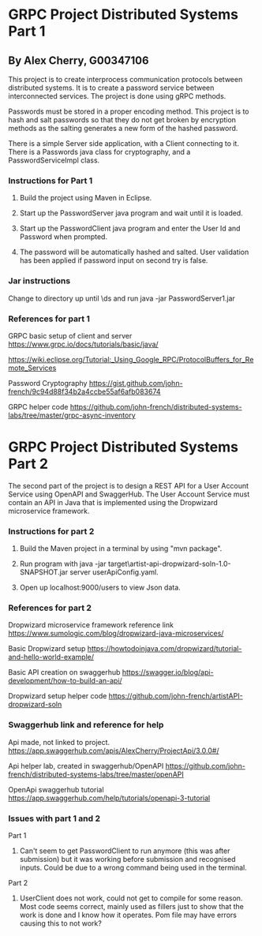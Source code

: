 # GRPC Project Distributed Systems Part 1

## By Alex Cherry, G00347106

This project is to create interprocess communication protocols between distributed systems. It is to create a password service between interconnected services. The project is done using gRPC methods.

Passwords must be stored in a proper encoding method. This project is to hash and salt passwords so that they do not get broken by encryption methods as the salting generates a new form of the hashed password.

There is a simple Server side application, with a Client connecting to it. There is a Passwords java class for cryptography, and a PasswordServiceImpl class.

### Instructions for Part 1

1. Build the project using Maven in Eclipse.

2. Start up the PasswordServer java program and wait until it is loaded.

3. Start up the PasswordClient java program and enter the User Id and Password when prompted.

4. The password will be automatically hashed and salted. User validation has been applied if password input on second try is false.

### Jar instructions

Change to directory up until \ds and run java -jar PasswordServer1.jar 

### References for part 1

GRPC basic setup of client and server
https://www.grpc.io/docs/tutorials/basic/java/

https://wiki.eclipse.org/Tutorial:_Using_Google_RPC/ProtocolBuffers_for_Remote_Services

Password Cryptography
https://gist.github.com/john-french/9c94d88f34b2a4ccbe55af6afb083674

GRPC helper code 
https://github.com/john-french/distributed-systems-labs/tree/master/grpc-async-inventory


# GRPC Project Distributed Systems Part 2

The second part of the project is to design a REST API for a User Account Service using OpenAPI and SwaggerHub. The User Account Service must contain an API in Java that is implemented using the Dropwizard microservice framework.

### Instructions for part 2

1. Build the Maven project in a terminal by using "mvn package".

2. Run program with java -jar target\artist-api-dropwizard-soln-1.0-SNAPSHOT.jar server userApiConfig.yaml.

3. Open up localhost:9000/users to view Json data.

### References for part 2
Dropwizard microservice framework reference link
https://www.sumologic.com/blog/dropwizard-java-microservices/

Basic Dropwizard setup
https://howtodoinjava.com/dropwizard/tutorial-and-hello-world-example/

Basic API creation on swaggerhub
https://swagger.io/blog/api-development/how-to-build-an-api/ 

Dropwizard setup helper code
https://github.com/john-french/artistAPI-dropwizard-soln

### Swaggerhub link and reference for help
Api made, not linked to project.
https://app.swaggerhub.com/apis/AlexCherry/ProjectApi/3.0.0#/

Api helper lab, created in swaggerhub/OpenAPI
https://github.com/john-french/distributed-systems-labs/tree/master/openAPI

OpenApi swaggerhub tutorial
https://app.swaggerhub.com/help/tutorials/openapi-3-tutorial

### Issues with part 1 and 2
Part 1
1. Can't seem to get PasswordClient to run anymore (this was after submission) but it was working before submission and recognised inputs. Could be due to a wrong command being used in the terminal.

Part 2
1. UserClient does not work, could not get to compile for some reason. Most code seems correct, mainly used as fillers just to show that the work is done and I know how it operates. Pom file may have errors causing this to not work? 

